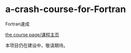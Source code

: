 # a-crash-course-for-Fortran
Fortran速成

[the course page/课程主页](https://jingliangwei.github.io/a-crash-course-for-Fortran/)

本项目仍在建设中，敬请期待。
